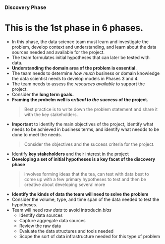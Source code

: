 ### Discovery Phase

# This is the **1st** phase in 6 phases.

* In this phase, the data science team must learn and investigate the problem, develop context and understanding, and learn about the data sources needed and available for the project.
* The team formulates initial hypotheses that can later be tested with data.
* **Understanding the domain area of the problem is essential.**
* The team needs to determine *how much* business or domain knowledge the data scientist needs to develop models in Phases 3 and 4.
* The team needs to assess the *resources available* to support the project.
* Consider the **long term goals.**
* **Framing the probelm well is _critical to the success_ of the project.**
  >Best practice is to write down the problem statement and share it with the key stakeholders.
* **Important** to identify the main objectives of the project, identify what needs to be achieved in business terms, and identify what needds to be done to meet the needs.
  > Consider the objectives and the success criteria for the project.
* Identify **key stakeholders** and their interest in the project
* **Developing a set of initial hypotheses is a key facet of the discovery phase**
  > involves forming ideas that the tea, can test with data
  > best to come up with a few primary hypotheses to test and then be creative about developing several more
* **Identify the kinds of data the team will need to solve the problem**
* Consider the volume, type, and time span of the data needed to test the hypotheses.
* Team will need *raw data* to avoid introducin *bias*
   - Identify data sources
   - Capture aggregate data sources
   - Review the raw data
   - Evaluate the data structures and tools needed
   - Scope the sort of data infrastructure needed for this type of problem
